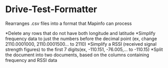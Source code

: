 # Drive-Test-Formatter
Rearranges .csv files into a format that Mapinfo can process

*Delete any rows that do not have both longitude and latitude
*Simplify frequency data to just the numbers before the decimal point (ex, change 2110.0001000, 2110.0001500... to 2110)
*Simplify a RSSI (received signal strength figures) to the first 7 digits(ex, -110.151, -76.005,... to -110.15)
*Split the document into two documents, based on the columns containing frequency and RSSI data
